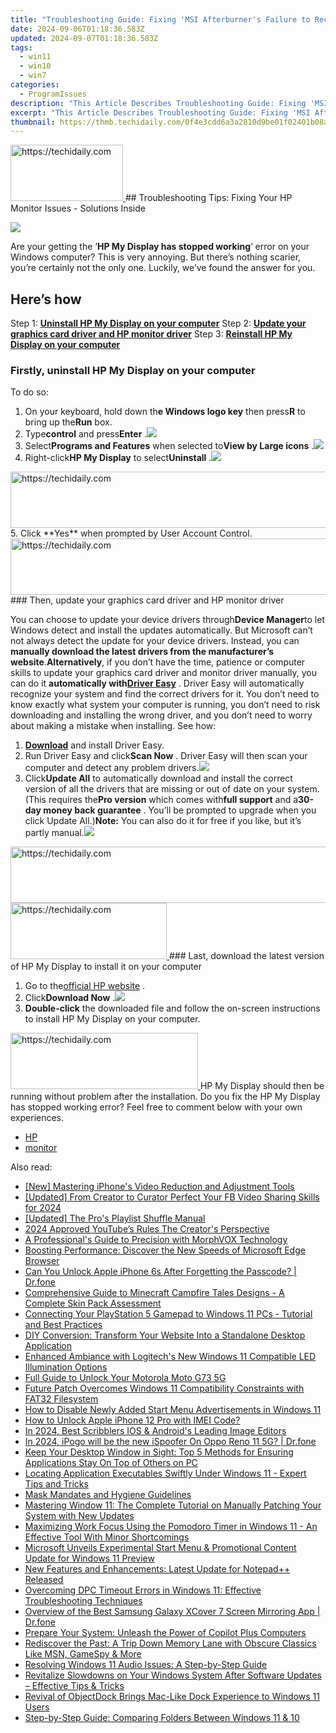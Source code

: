 ```yaml
---
title: "Troubleshooting Guide: Fixing 'MSI Afterburner's Failure to Recognize Your GPU in Windows 11"
date: 2024-09-06T01:18:36.583Z
updated: 2024-09-07T01:18:36.583Z
tags:
  - win11
  - win10
  - win7
categories:
  - ProgramIssues
description: "This Article Describes Troubleshooting Guide: Fixing 'MSI Afterburner's Failure to Recognize Your GPU in Windows 11"
excerpt: "This Article Describes Troubleshooting Guide: Fixing 'MSI Afterburner's Failure to Recognize Your GPU in Windows 11"
thumbnail: https://thmb.techidaily.com/0f4e3cdd6a3a2810d9be01f02401b08a8ee0a737df3f1b1c4792de29fdd777e8.jpg
---
```


<!-- affiliate ads begin -->
<a href="https://aligracehair.sjv.io/c/5597632/2115929/19272" target="_top" id="2115929">
  <img src="//a.impactradius-go.com/display-ad/19272-2115929" border="0" alt="https://techidaily.com" width="180" height="90"/>
</a>
<img height="0" width="0" src="https://aligracehair.sjv.io/i/5597632/2115929/19272" style="position:absolute;visibility:hidden;" border="0" />
<!-- affiliate ads end -->
## Troubleshooting Tips: Fixing Your HP Monitor Issues - Solutions Inside

![](https://images.drivereasy.com/wp-content/uploads/2018/08/img_5b890090b92ec.png)

Are your getting the ‘**HP My Display has stopped working**‘ error on your Windows computer? This is very annoying. But there’s nothing scarier, you’re certainly not the only one. Luckily, we’ve found the answer for you.

## Here’s how

Step 1: **[Uninstall HP My Display on your computer](https://tools.techidaily.com/drivereasy/download/)** Step 2: **[Update your graphics card driver and HP monitor driver](https://tools.techidaily.com/drivereasy/download/)** Step 3: **[Reinstall HP My Display on your computer](https://tools.techidaily.com/drivereasy/download/)**

### Firstly, uninstall HP My Display on your computer

To do so:

1. On your keyboard, hold down th**e Windows logo key** then press**R** to bring up the**Run** box.
2. Type**control** and press**Enter** .![](https://images.drivereasy.com/wp-content/uploads/2018/08/img_5b89010276b4b.png)
3. Select**Programs and Features** when selected to**View by Large icons** .![](https://images.drivereasy.com/wp-content/uploads/2018/08/img_5b890184befeb.jpg)
4. Right-click**HP My Display** to select**Uninstall** .![](https://images.drivereasy.com/wp-content/uploads/2018/08/img_5b8901cc8a421.jpg)
<!-- affiliate ads begin -->
<a href="https://25home.pxf.io/c/5597632/2123482/16836" target="_top" id="2123482">
  <img src="//a.impactradius-go.com/display-ad/16836-2123482" border="0" alt="https://techidaily.com" width="728" height="90"/>
</a>
<img height="0" width="0" src="https://25home.pxf.io/i/5597632/2123482/16836" style="position:absolute;visibility:hidden;" border="0" />
<!-- affiliate ads end -->
5. Click **Yes**  when prompted by User Account Control.

<!-- affiliate ads begin -->
<a href="https://unicoeye.pxf.io/c/5597632/2134230/18498" target="_top" id="2134230">
  <img src="//a.impactradius-go.com/display-ad/18498-2134230" border="0" alt="https://techidaily.com" width="728" height="90"/>
</a>
<img height="0" width="0" src="https://unicoeye.pxf.io/i/5597632/2134230/18498" style="position:absolute;visibility:hidden;" border="0" />
<!-- affiliate ads end -->
### Then, update your graphics card driver and HP monitor driver

You can choose to update your device drivers through**Device Manager**to let Windows detect and install the updates automatically. But Microsoft can’t not always detect the update for your device drivers. Instead, you can **manually download the latest drivers from the manufacturer’s website**.**Alternatively**, if you don’t have the time, patience or computer skills to update your graphics card driver and monitor driver manually, you can do it **automatically with[Driver Easy](https://tools.techidaily.com/drivereasy/download/)** . Driver Easy will automatically recognize your system and find the correct drivers for it. You don’t need to know exactly what system your computer is running, you don’t need to risk downloading and installing the wrong driver, and you don’t need to worry about making a mistake when installing. See how:

1. **[Download](https://tools.techidaily.com/drivereasy/download/)**  and install Driver Easy.
2. Run Driver Easy and click**Scan Now** . Driver Easy will then scan your computer and detect any problem drivers.![](https://images.drivereasy.com/wp-content/uploads/2018/08/img_5b874f241989c.jpg)
3. Click**Update All** to automatically download and install the correct version of all the drivers that are missing or out of date on your system. (This requires the**Pro version** which comes with**full support** and a**30-day money back guarantee** . You’ll be prompted to upgrade when you click Update All.)**Note:** You can also do it for free if you like, but it’s partly manual.![](https://images.drivereasy.com/wp-content/uploads/2018/08/img_5b890b1f40fe3.jpg)
<!-- affiliate ads begin -->
<a href="https://ephamedtechinc.pxf.io/c/5597632/2137213/26400" target="_top" id="2137213">
  <img src="//a.impactradius-go.com/display-ad/26400-2137213" border="0" alt="https://techidaily.com" width="728" height="90"/>
</a>
<img height="0" width="0" src="https://ephamedtechinc.pxf.io/i/5597632/2137213/26400" style="position:absolute;visibility:hidden;" border="0" />
<!-- affiliate ads end -->

<!-- affiliate ads begin -->
<a href="https://bluettius.sjv.io/c/5597632/2139112/17108" target="_top" id="2139112">
  <img src="//a.impactradius-go.com/display-ad/17108-2139112" border="0" alt="https://techidaily.com" width="250" height="90"/>
</a>
<img height="0" width="0" src="https://bluettius.sjv.io/i/5597632/2139112/17108" style="position:absolute;visibility:hidden;" border="0" />
<!-- affiliate ads end -->
### Last, download the latest version of HP My Display to install it on your computer

1. Go to the[official HP website](https://support.hp.com/us-en/drivers/selfservice/swdetails/hp-value-24-inch-displays/7274745/model/10402860/swItemId/vc-161857-1) .
2. Click**Download Now** .![](https://images.drivereasy.com/wp-content/uploads/2018/08/img_5b890786273c9.jpg)
3. **Double-click** the downloaded file and follow the on-screen instructions to install HP My Display on your computer.
<!-- affiliate ads begin -->
<a href="https://review-au.sjv.io/c/5597632/2098704/14409" target="_top" id="2098704">
  <img src="//a.impactradius-go.com/display-ad/14409-2098704" border="0" alt="https://techidaily.com" width="300" height="90"/>
</a>
<img height="0" width="0" src="https://review-au.sjv.io/i/5597632/2098704/14409" style="position:absolute;visibility:hidden;" border="0" />
<!-- affiliate ads end -->
HP My Display should then be running without problem after the installation. Do you fix the HP My Display has stopped working error? Feel free to comment below with your own experiences.

* [HP](https://tools.techidaily.com/drivereasy/download/)
* [monitor](https://tools.techidaily.com/drivereasy/download/)

<ins class="adsbygoogle"
     style="display:block"
     data-ad-format="autorelaxed"
     data-ad-client="ca-pub-7571918770474297"
     data-ad-slot="1223367746"></ins>



<ins class="adsbygoogle"
     style="display:block"
     data-ad-client="ca-pub-7571918770474297"
     data-ad-slot="8358498916"
     data-ad-format="auto"
     data-full-width-responsive="true"></ins>

<span class="atpl-alsoreadstyle">Also read:</span>
<div><ul>
<li><a href="https://extra-support.techidaily.com/new-mastering-iphones-video-reduction-and-adjustment-tools/"><u>[New] Mastering iPhone's Video Reduction and Adjustment Tools</u></a></li>
<li><a href="https://facebook-video-content.techidaily.com/updated-from-creator-to-curator-perfect-your-fb-video-sharing-skills-for-2024/"><u>[Updated] From Creator to Curator  Perfect Your FB Video Sharing Skills for 2024</u></a></li>
<li><a href="https://some-approaches.techidaily.com/updated-the-pros-playlist-shuffle-manual/"><u>[Updated] The Pro's Playlist Shuffle Manual</u></a></li>
<li><a href="https://facebook-video-footage.techidaily.com/2024-approved-youtubes-rules-the-creators-perspective/"><u>2024 Approved  YouTube’s Rules  The Creator's Perspective</u></a></li>
<li><a href="https://extra-tips.techidaily.com/a-professionals-guide-to-precision-with-morphvox-technology/"><u>A Professional's Guide to Precision with MorphVOX Technology</u></a></li>
<li><a href="https://win-blog.techidaily.com/boosting-performance-discover-the-new-speeds-of-microsoft-edge-browser/"><u>Boosting Performance: Discover the New Speeds of Microsoft Edge Browser</u></a></li>
<li><a href="https://iphone-unlock.techidaily.com/can-you-unlock-apple-iphone-6s-after-forgetting-the-passcode-drfone-by-drfone-ios/"><u>Can You Unlock Apple iPhone 6s After Forgetting the Passcode? | Dr.fone</u></a></li>
<li><a href="https://buynow-tips.techidaily.com/comprehensive-guide-to-minecraft-campfire-tales-designs-a-complete-skin-pack-assessment/"><u>Comprehensive Guide to Minecraft Campfire Tales Designs - A Complete Skin Pack Assessment</u></a></li>
<li><a href="https://win-blog.techidaily.com/connecting-your-playstation-5-gamepad-to-windows-11-pcs-tutorial-and-best-practices/"><u>Connecting Your PlayStation 5 Gamepad to Windows 11 PCs - Tutorial and Best Practices</u></a></li>
<li><a href="https://win-blog.techidaily.com/diy-conversion-transform-your-website-into-a-standalone-desktop-application/"><u>DIY Conversion: Transform Your Website Into a Standalone Desktop Application</u></a></li>
<li><a href="https://win-blog.techidaily.com/enhanced-ambiance-with-logitechs-new-windows-11-compatible-led-illumination-options/"><u>Enhanced Ambiance with Logitech's New Windows 11 Compatible LED Illumination Options</u></a></li>
<li><a href="https://android-unlock.techidaily.com/full-guide-to-unlock-your-motorola-moto-g73-5g-by-drfone-android/"><u>Full Guide to Unlock Your Motorola Moto G73 5G</u></a></li>
<li><a href="https://win-blog.techidaily.com/future-patch-overcomes-windows-11-compatibility-constraints-with-fat32-filesystem/"><u>Future Patch Overcomes Windows 11 Compatibility Constraints with FAT32 Filesystem</u></a></li>
<li><a href="https://win-blog.techidaily.com/how-to-disable-newly-added-start-menu-advertisements-in-windows-11/"><u>How to Disable Newly Added Start Menu Advertisements in Windows 11</u></a></li>
<li><a href="https://sim-unlock.techidaily.com/how-to-unlock-apple-iphone-12-pro-with-imei-code-by-drfone-ios/"><u>How to Unlock Apple iPhone 12 Pro with IMEI Code?</u></a></li>
<li><a href="https://extra-tips.techidaily.com/in-2024-best-scribblers-ios-and-androids-leading-image-editors/"><u>In 2024, Best Scribblers  IOS & Android's Leading Image Editors</u></a></li>
<li><a href="https://android-pokemon-go.techidaily.com/in-2024-ipogo-will-be-the-new-ispoofer-on-oppo-reno-11-5g-drfone-by-drfone-virtual-android/"><u>In 2024, iPogo will be the new iSpoofer On Oppo Reno 11 5G? | Dr.fone</u></a></li>
<li><a href="https://win-blog.techidaily.com/keep-your-desktop-window-in-sight-top-5-methods-for-ensuring-applications-stay-on-top-of-others-on-pc/"><u>Keep Your Desktop Window in Sight: Top 5 Methods for Ensuring Applications Stay On Top of Others on PC</u></a></li>
<li><a href="https://win-blog.techidaily.com/locating-application-executables-swiftly-under-windows-11-expert-tips-and-tricks/"><u>Locating Application Executables Swiftly Under Windows 11 - Expert Tips and Tricks</u></a></li>
<li><a href="https://win-blog.techidaily.com/mask-mandates-and-hygiene-guidelines/"><u>Mask Mandates and Hygiene Guidelines</u></a></li>
<li><a href="https://win-blog.techidaily.com/mastering-window-11-the-complete-tutorial-on-manually-patching-your-system-with-new-updates/"><u>Mastering Window 11: The Complete Tutorial on Manually Patching Your System with New Updates</u></a></li>
<li><a href="https://win-blog.techidaily.com/maximizing-work-focus-using-the-pomodoro-timer-in-windows-11-an-effective-tool-with-minor-shortcomings/"><u>Maximizing Work Focus Using the Pomodoro Timer in Windows 11 - An Effective Tool With Minor Shortcomings</u></a></li>
<li><a href="https://win-blog.techidaily.com/microsoft-unveils-experimental-start-menu-and-promotional-content-update-for-windows-11-preview/"><u>Microsoft Unveils Experimental Start Menu & Promotional Content Update for Windows 11 Preview</u></a></li>
<li><a href="https://win-blog.techidaily.com/new-features-and-enhancements-latest-update-for-notepadplusplus-released/"><u>New Features and Enhancements: Latest Update for Notepad++ Released</u></a></li>
<li><a href="https://win-blog.techidaily.com/overcoming-dpc-timeout-errors-in-windows-11-effective-troubleshooting-techniques/"><u>Overcoming DPC Timeout Errors in Windows 11: Effective Troubleshooting Techniques</u></a></li>
<li><a href="https://screen-mirror.techidaily.com/overview-of-the-best-samsung-galaxy-xcover-7-screen-mirroring-app-drfone-by-drfone-android/"><u>Overview of the Best Samsung Galaxy XCover 7 Screen Mirroring App | Dr.fone</u></a></li>
<li><a href="https://win-blog.techidaily.com/prepare-your-system-unleash-the-power-of-copilot-plus-computers/"><u>Prepare Your System: Unleash the Power of Copilot Plus Computers</u></a></li>
<li><a href="https://win-blog.techidaily.com/rediscover-the-past-a-trip-down-memory-lane-with-obscure-classics-like-msn-gamespy-and-more/"><u>Rediscover the Past: A Trip Down Memory Lane with Obscure Classics Like MSN, GameSpy & More</u></a></li>
<li><a href="https://win-blog.techidaily.com/resolving-windows-11-audio-issues-a-step-by-step-guide/"><u>Resolving Windows 11 Audio Issues: A Step-by-Step Guide</u></a></li>
<li><a href="https://win-blog.techidaily.com/revitalize-slowdowns-on-your-windows-system-after-software-updates-effective-tips-and-tricks/"><u>Revitalize Slowdowns on Your Windows System After Software Updates – Effective Tips & Tricks</u></a></li>
<li><a href="https://win-blog.techidaily.com/revival-of-objectdock-brings-mac-like-dock-experience-to-windows-11-users/"><u>Revival of ObjectDock Brings Mac-Like Dock Experience to Windows 11 Users</u></a></li>
<li><a href="https://win-blog.techidaily.com/step-by-step-guide-comparing-folders-between-windows-11-and-10/"><u>Step-by-Step Guide: Comparing Folders Between Windows 11 & 10</u></a></li>
</ul></div>
